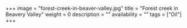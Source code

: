 +++
image = "forest-creek-in-beaver-valley.jpg"
title = "Forest creek in Beavery Valley"
weight = 0
description = ""
availability = ""
tags = ["Oil"]
+++
